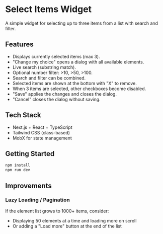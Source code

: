 # Select Items Widget

A simple widget for selecting up to three items from a list with search and filter.

## Features

- Displays currently selected items (max 3).
- "Change my choice" opens a dialog with all available elements.
- Live search (substring match).
- Optional number filter: >10, >50, >100.
- Search and filter can be combined.
- Selected items are shown at the bottom with "X" to remove.
- When 3 items are selected, other checkboxes become disabled.
- "Save" applies the changes and closes the dialog.
- "Cancel" closes the dialog without saving.

## Tech Stack

- Next.js + React + TypeScript
- Tailwind CSS (class-based)
- MobX for state management

## Getting Started

```bash
npm install
npm run dev
```

## Improvements

### Lazy Loading / Pagination
If the element list grows to 1000+ items, consider:

- Displaying 50 elements at a time and loading more on scroll
- Or adding a "Load more" button at the end of the list